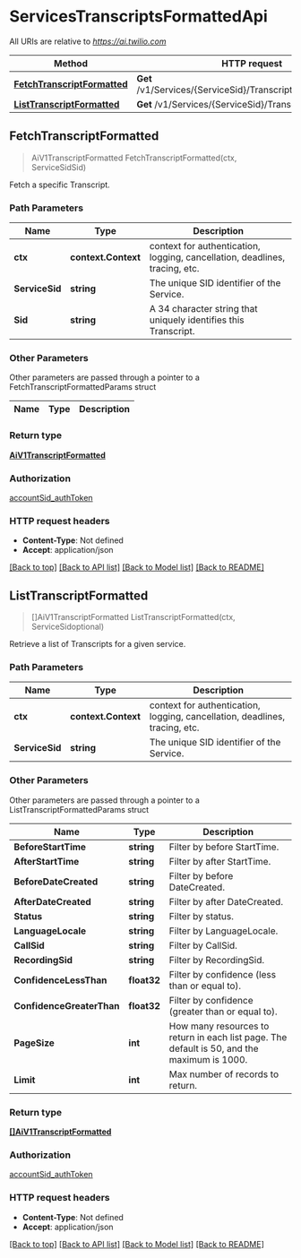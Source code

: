 # ServicesTranscriptsFormattedApi

All URIs are relative to *https://ai.twilio.com*

Method | HTTP request | Description
------------- | ------------- | -------------
[**FetchTranscriptFormatted**](ServicesTranscriptsFormattedApi.md#FetchTranscriptFormatted) | **Get** /v1/Services/{ServiceSid}/Transcripts/{Sid}/Formatted | 
[**ListTranscriptFormatted**](ServicesTranscriptsFormattedApi.md#ListTranscriptFormatted) | **Get** /v1/Services/{ServiceSid}/Transcripts/Formatted | 



## FetchTranscriptFormatted

> AiV1TranscriptFormatted FetchTranscriptFormatted(ctx, ServiceSidSid)



Fetch a specific Transcript.

### Path Parameters


Name | Type | Description
------------- | ------------- | -------------
**ctx** | **context.Context** | context for authentication, logging, cancellation, deadlines, tracing, etc.
**ServiceSid** | **string** | The unique SID identifier of the Service.
**Sid** | **string** | A 34 character string that uniquely identifies this Transcript.

### Other Parameters

Other parameters are passed through a pointer to a FetchTranscriptFormattedParams struct


Name | Type | Description
------------- | ------------- | -------------

### Return type

[**AiV1TranscriptFormatted**](AiV1TranscriptFormatted.md)

### Authorization

[accountSid_authToken](../README.md#accountSid_authToken)

### HTTP request headers

- **Content-Type**: Not defined
- **Accept**: application/json

[[Back to top]](#) [[Back to API list]](../README.md#documentation-for-api-endpoints)
[[Back to Model list]](../README.md#documentation-for-models)
[[Back to README]](../README.md)


## ListTranscriptFormatted

> []AiV1TranscriptFormatted ListTranscriptFormatted(ctx, ServiceSidoptional)



Retrieve a list of Transcripts for a given service.

### Path Parameters


Name | Type | Description
------------- | ------------- | -------------
**ctx** | **context.Context** | context for authentication, logging, cancellation, deadlines, tracing, etc.
**ServiceSid** | **string** | The unique SID identifier of the Service.

### Other Parameters

Other parameters are passed through a pointer to a ListTranscriptFormattedParams struct


Name | Type | Description
------------- | ------------- | -------------
**BeforeStartTime** | **string** | Filter by before StartTime.
**AfterStartTime** | **string** | Filter by after StartTime.
**BeforeDateCreated** | **string** | Filter by before DateCreated.
**AfterDateCreated** | **string** | Filter by after DateCreated.
**Status** | **string** | Filter by status.
**LanguageLocale** | **string** | Filter by LanguageLocale.
**CallSid** | **string** | Filter by CallSid.
**RecordingSid** | **string** | Filter by RecordingSid.
**ConfidenceLessThan** | **float32** | Filter by confidence (less than or equal to).
**ConfidenceGreaterThan** | **float32** | Filter by confidence (greater than or equal to).
**PageSize** | **int** | How many resources to return in each list page. The default is 50, and the maximum is 1000.
**Limit** | **int** | Max number of records to return.

### Return type

[**[]AiV1TranscriptFormatted**](AiV1TranscriptFormatted.md)

### Authorization

[accountSid_authToken](../README.md#accountSid_authToken)

### HTTP request headers

- **Content-Type**: Not defined
- **Accept**: application/json

[[Back to top]](#) [[Back to API list]](../README.md#documentation-for-api-endpoints)
[[Back to Model list]](../README.md#documentation-for-models)
[[Back to README]](../README.md)

